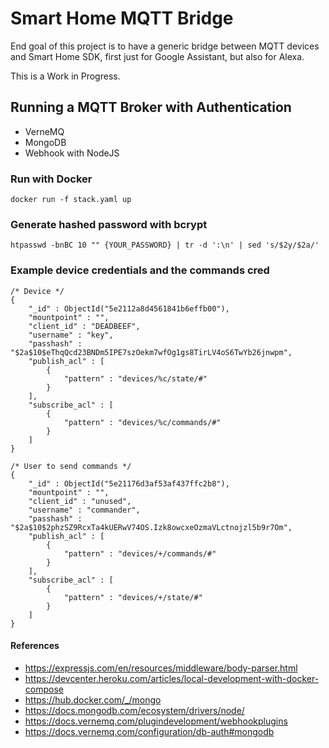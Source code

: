 # Smart Home MQTT Bridge

End goal of this project is to have a generic bridge between MQTT devices and Smart Home SDK, first just for Google Assistant, but also for Alexa.

This is a Work in Progress.

## Running a MQTT Broker with Authentication

* VerneMQ
* MongoDB
* Webhook with NodeJS

### Run with Docker

```
docker run -f stack.yaml up
```

### Generate hashed password with bcrypt

```
htpasswd -bnBC 10 "" {YOUR_PASSWORD} | tr -d ':\n' | sed 's/$2y/$2a/'
```

### Example device credentials and the commands cred

```
/* Device */
{
    "_id" : ObjectId("5e2112a8d4561841b6effb00"),
    "mountpoint" : "",
    "client_id" : "DEADBEEF",
    "username" : "key",
    "passhash" : "$2a$10$eThqQcd23BNDm5IPE7szOekm7wfOg1gs8TirLV4oS6TwYb26jnwpm",
    "publish_acl" : [ 
        {
            "pattern" : "devices/%c/state/#"
        }
    ],
    "subscribe_acl" : [ 
        {
            "pattern" : "devices/%c/commands/#"
        }
    ]
}

/* User to send commands */
{
    "_id" : ObjectId("5e21176d3af53af437ffc2b8"),
    "mountpoint" : "",
    "client_id" : "unused",
    "username" : "commander",
    "passhash" : "$2a$10$2phzSZ9RcxTa4kUERwV74OS.Izk8owcxeOzmaVLctnojzl5b9r7Om",
    "publish_acl" : [ 
        {
            "pattern" : "devices/+/commands/#"
        }
    ],
    "subscribe_acl" : [ 
        {
            "pattern" : "devices/+/state/#"
        }
    ]
}
```

#### References

* https://expressjs.com/en/resources/middleware/body-parser.html
* https://devcenter.heroku.com/articles/local-development-with-docker-compose 
* https://hub.docker.com/_/mongo
* https://docs.mongodb.com/ecosystem/drivers/node/
* https://docs.vernemq.com/plugindevelopment/webhookplugins
* https://docs.vernemq.com/configuration/db-auth#mongodb